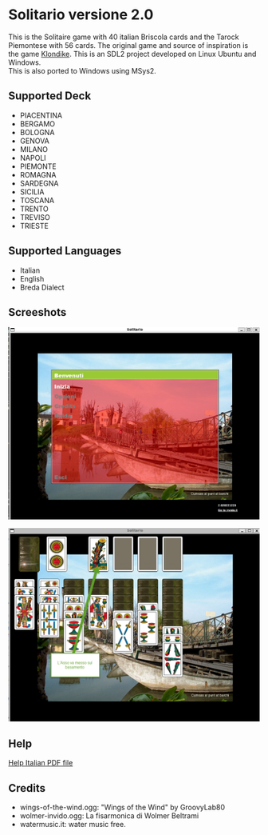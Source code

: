 # Solitario versione 2.0

This is the Solitaire game with 40 italian Briscola cards and the Tarock Piemontese with 56 cards. 
The original game and source of inspiration is the game [Klondike](https://en.wikipedia.org/wiki/Klondike_(solitaire)). 
This is an SDL2 project developed on Linux Ubuntu and Windows.  
This is also ported to Windows using MSys2.

## Supported Deck
- PIACENTINA
- BERGAMO
- BOLOGNA
- GENOVA
- MILANO
- NAPOLI
- PIEMONTE
- ROMAGNA
- SARDEGNA
- SICILIA
- TOSCANA
- TRENTO
- TREVISO
- TRIESTE

## Supported Languages
- Italian
- English
- Breda Dialect

## Screeshots
![Schermata iniziale](./help-source/inizio.png)  

![Inizio Partita](./help-source/basamento.png)

## Help
[Help Italian PDF file](./data/solitario.pdf) 

## Credits
- wings-of-the-wind.ogg: "Wings of the Wind" by GroovyLab80
- wolmer-invido.ogg: La fisarmonica di Wolmer Beltrami
- watermusic.it: water music free.
